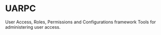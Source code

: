 # UARPC

User Access, Roles, Permissions and Configurations framework
Tools for administering user access.